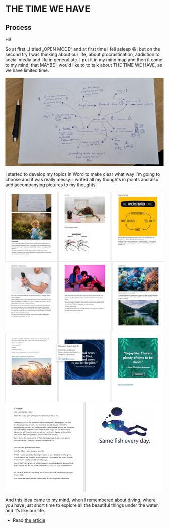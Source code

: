 # THE TIME WE HAVE
## Process

Hi!

So at first...I tried „OPEN MODE“ and at first time I fell asleep 😆, but on the second try I was thinking about our life, about procrastination, addiction to social media and life in general atc.
I put it in my mind map and then it come to my mind, that MAYBE I would like to to talk about THE TIME WE HAVE, as we have limited time.

![mind map](20230228_114637.jpg)

I started to develop my topics in Word to make clear what way I'm going to choose and it was really messy.
I writed all my thoughts in points and also add accompanying pictures to my thoughts.

![screenshot of word1-childhood, procrastination](w1.jpg)
![screenshot of word2-socialmedia, diving](w2.jpg)
![screenshot of word3- quotes about time](w3.jpg)
![screenshot of word4-diving](w4.jpg)


And this idea came to my mind, when I remembered about diving, where you have just short time to explore all the beautiful things under the water, and it’s like our life.



- Read [the article](index.md) 

<!-- Treat this as the case study to your article/talk/presentation. Document, discuss, and show your process (mind maps, chunking, draft and revised content, links to resources, etc.) -->
<!-- Preparing a conference talk: https://adactio.com/journal/14363 -->
<!-- A refresher about case studies: https://thegymnasium.com/courses/take5/taking-your-portfolio-case-studies-to-the-next-level

